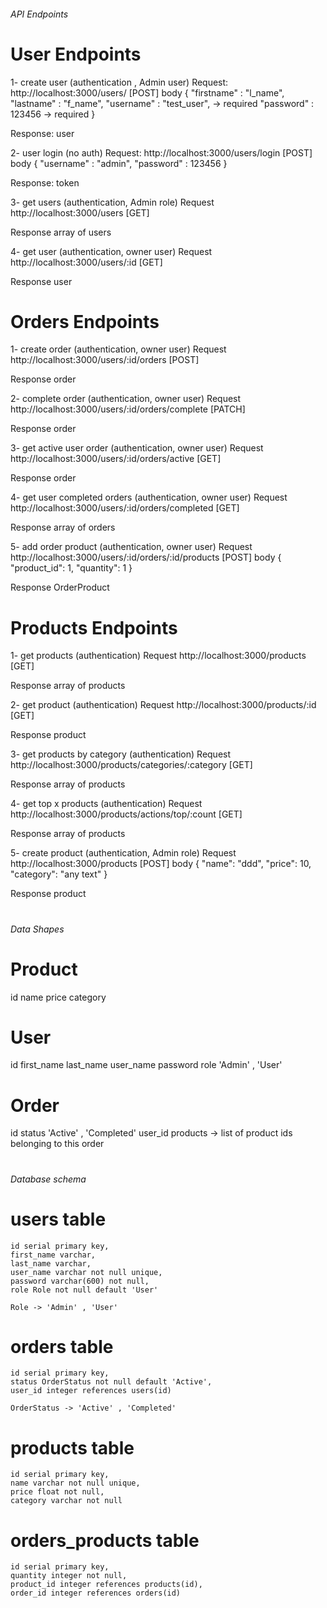 ###### API Endpoints

# User Endpoints
1- create user (authentication , Admin user)
Request:
http://localhost:3000/users/  [POST]
body
{
    "firstname" : "l_name",
    "lastname" : "f_name",
    "username" : "test_user",   -> required
    "password" : 123456         -> required
}

Response:
user

2- user login (no auth)
Request:
http://localhost:3000/users/login [POST] 
body
{
   "username" : "admin",
   "password" : 123456
}

Response:
token

3- get users (authentication, Admin role)
Request
http://localhost:3000/users  [GET]

Response
array of users

4- get user (authentication, owner user)
Request
http://localhost:3000/users/:id [GET]

Response
user

# Orders Endpoints
1- create order (authentication, owner user)
Request
http://localhost:3000/users/:id/orders [POST]

Response
order

2- complete order (authentication, owner user)
Request
http://localhost:3000/users/:id/orders/complete [PATCH]

Response
order

3- get active user order (authentication, owner user)
Request
http://localhost:3000/users/:id/orders/active [GET]

Response
order

4- get user completed orders (authentication, owner user)
Request
http://localhost:3000/users/:id/orders/completed [GET]

Response
array of orders

5- add order product (authentication, owner user)
Request
http://localhost:3000/users/:id/orders/:id/products [POST]
body
{
    "product_id": 1,
    "quantity": 1 
}

Response
OrderProduct

# Products Endpoints
1- get products (authentication)
Request
http://localhost:3000/products [GET]

Response
array of products

2- get product (authentication)
Request
http://localhost:3000/products/:id [GET]

Response
product

3- get products by category (authentication)
Request
http://localhost:3000/products/categories/:category [GET]

Response
array of products

4- get top x products (authentication)
Request
http://localhost:3000/products/actions/top/:count [GET]

Response
array of products

5- create product (authentication, Admin role)
Request
http://localhost:3000/products [POST]
body
{
    "name": "ddd",
    "price": 10,
    "category": "any text"
}

Response
product

# #######################################################
###### Data Shapes

# Product
  id
  name
  price
  category

# User
  id
  first_name
  last_name
  user_name
  password
  role 'Admin' , 'User'

# Order
  id
  status 'Active' , 'Completed'
  user_id
  products  -> list of product ids belonging to this order

# #######################################################
###### Database schema

# users table
    id serial primary key,
    first_name varchar,
    last_name varchar,
    user_name varchar not null unique,
    password varchar(600) not null,
    role Role not null default 'User'

    Role -> 'Admin' , 'User'

# orders table
    id serial primary key,
    status OrderStatus not null default 'Active',
    user_id integer references users(id)

    OrderStatus -> 'Active' , 'Completed'

# products table
    id serial primary key,
    name varchar not null unique,
    price float not null,
    category varchar not null

# orders_products table
    id serial primary key,
    quantity integer not null,
    product_id integer references products(id),
    order_id integer references orders(id)
